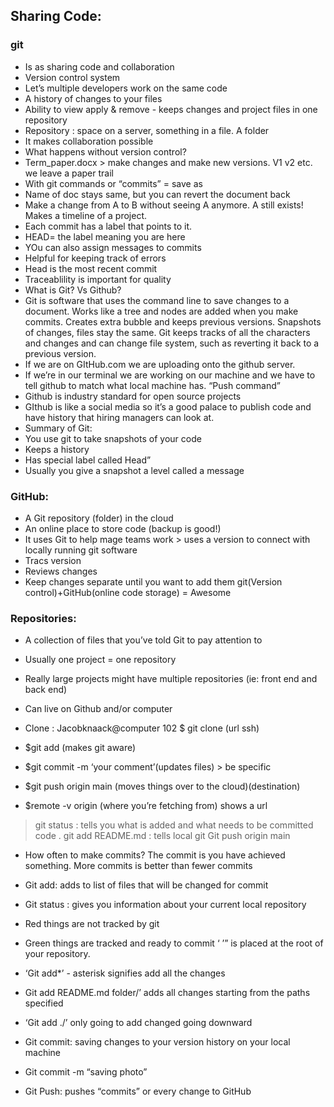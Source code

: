 ## Sharing Code:

### git

- Is as sharing code and collaboration 
- Version control system 
- Let’s multiple developers work on the same code
- A history of changes to your files 
- Ability to view apply & remove - keeps changes and project files in one repository 
- Repository : space on a server, something in a file. A folder 
- It makes collaboration possible 
- What happens without version control?
- Term_paper.docx > make changes and make new versions. V1 v2 etc. we leave a paper trail 
- With git commands or “commits” = save as
- Name of doc stays same, but you can revert the document back
- Make a change from A to B without seeing A anymore. A still exists! Makes a timeline of a project. 
- Each commit has a label  that points to it. 
- HEAD= the label meaning you are here
- YOu can also assign messages to commits
- Helpful for keeping track of errors
- Head is the most recent commit
- Traceablility is important for quality
- What is Git? Vs Github?
- Git is software that uses the command line to save changes to a document. Works like a tree and nodes are added when you make commits. Creates extra bubble and keeps previous versions. Snapshots of changes, files stay the same.  Git keeps tracks of all the characters and changes and can change file system, such as reverting it back to a previous version. 
- If we are on GItHub.com we are uploading onto the github server. 
- If we’re in our terminal we are working on our machine and we have to tell github to match what local machine has. “Push command” 
- Github is industry standard for open source projects
- GIthub is like a social media so it’s a good palace to publish code and have history that hiring managers can look at. 
- Summary of Git: 
- You use git to take snapshots of your code
- Keeps a history 
- Has special label called Head”
- Usually you give a snapshot a level called a message

### GitHub:

- A Git repository (folder) in the cloud
- An online place to store code (backup is good!)
- It uses Git to help mage teams work > uses a version to connect with locally running git software
- Tracs version
- Reviews changes
- Keep changes separate until you want to add them
git(Version control)+GitHub(online code storage) = Awesome

### Repositories:

- A collection of files that you’ve told Git to pay attention to
- Usually one project = one repository 
- Really large projects might have multiple repositories (ie: front end and back end)
- Can live on Github and/or computer
- Clone :
Jacobknaack@computer 102
$ git clone (url ssh)

- $git add (makes git aware)
- $git commit -m ‘your comment’(updates files) > be specific
- $git push origin main (moves things over to the cloud)(destination)
- $remote -v origin (where you’re fetching from) shows a url

> git status : tells you what is added and what needs to be committed 
> code . 
>git add README.md : tells local git 
Git push origin main 

- How often to make commits?
The commit is you have achieved something. More commits is better than fewer commits

- Git add: adds to list of files that will be changed for commit
- Git status : gives you information about your current local repository 
- Red things are not tracked by git
- Green things are tracked and ready to commit
‘
’” is placed at the root of your repository. 
- ‘Git add*’ - asterisk signifies add all the changes 
- Git add README.md folder/’ adds all changes starting from the paths specified
- ‘Git add ./’ only going to add changed going downward
- Git commit: saving changes to your version history on your local machine
- Git commit -m “saving photo”
- Git Push: pushes “commits” or every change to GitHub
